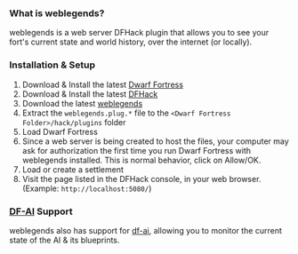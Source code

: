 ### What is weblegends?
weblegends is a web server DFHack plugin that allows you to see your fort's current state and world history, over the internet (or locally).

### Installation & Setup
1. Download & Install the latest [Dwarf Fortress](http://www.bay12games.com/dwarves/older_versions.html)
1. Download & Install the latest [DFHack](https://github.com/DFHack/dfhack/releases/latest)
1. Download the latest [weblegends](https://github.com/BenLubar/weblegends/releases/latest)
1. Extract the `weblegends.plug.*` file to the  `<Dwarf Fortress Folder>/hack/plugins` folder
1. Load Dwarf Fortress 
1. Since a web server is being created to host the files, your computer may ask for authorization the first time you run Dwarf Fortress with weblegends installed.  This is normal behavior, click on Allow/OK.
1. Load or create a settlement
1. Visit the page listed in the DFHack console, in your web browser. (Example: `http://localhost:5080/`)

### [DF-AI](https://github.com/BenLubar/df-ai) Support
weblegends also has support for [df-ai](https://github.com/BenLubar/df-ai), allowing you to monitor the current state of the AI & its blueprints.

